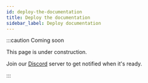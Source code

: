 ```yaml
---
id: deploy-the-documentation
title: Deploy the documentation
sidebar_label: Deploy documentation
---
```


:::caution Coming soon

This page is under construction.

Join our [Discord](https://discord.traxion.dev/) server to get notified when it's ready.

:::
